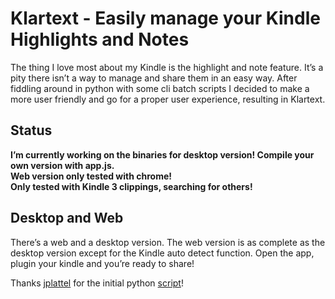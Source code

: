# Klartext - Easily manage your Kindle Highlights and Notes
The thing I love most about my Kindle is the highlight and note feature. It’s a pity there isn’t a way to manage and share them in an easy way. After fiddling around in python with some cli batch scripts I decided to make a more user friendly and go for a proper user experience, resulting in Klartext.

## Status
**I’m currently working on the binaries for desktop version! Compile your own version with app.js.  
Web version only tested with chrome!  
Only tested with Kindle 3 clippings, searching for others!**

## Desktop and Web
There’s a web and a desktop version. The web version is as complete as the desktop version except for the Kindle auto detect function. Open the app, plugin your kindle and you’re ready to share!

Thanks [jplattel](https://github.com/jplattel) for the initial python [script](https://gist.github.com/1071682)!